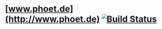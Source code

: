 # [www.phoet.de](http://www.phoet.de) [![Build Status](https://travis-ci.org/phoet/basement.svg?branch=master)](https://travis-ci.org/phoet/basement)
